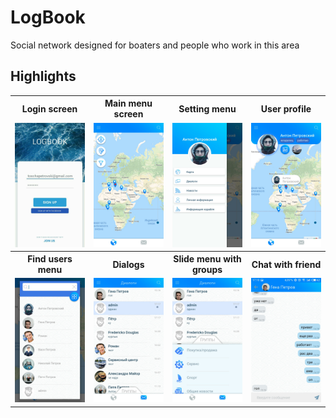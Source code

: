 # LogBook
Social network designed for boaters and people who work in this area

## Highlights

<table>
	<tr>
		<th width="25%">
			Login screen<br>
		</th>
		<th width="25%">
			Main menu screen<br>
		</th>
    <th width="25%">
			Setting menu<br>
		</th>
		<th width="25%">
			User profile<br>
		</th>
	</tr>
	<tr><!-- Prevent zebra stripes --></tr>
	<tr>
		<td>
			<img src="img/login.jpg"/>
		</td>
		<td>
			<img src="img/map.jpg"/>
		</td>
    <td>
			<img src="img/menu.jpg"/>
		</td>
    <td>
			<img src="img/profile.jpg"/>
		</td>
	</tr>
  <tr><!-- Prevent zebra stripes --></tr>
  <tr>
		<th width="25%">
			Find users menu<br>
		</th>
		<th width="25%">
			Dialogs<br>
		</th>
    <th width="25%">
			Slide menu with groups<br>
		</th>
		<th width="25%">
			Chat with friend<br>
		</th>
	</tr>
	<tr><!-- Prevent zebra stripes --></tr>
	<tr>
		<td>
			<img src="img/find.jpg"/>
		</td>
		<td>
			<img src="img/dialogs.jpg"/>
		</td>
    <td>
			<img src="img/feeds.jpg"/>
		</td>
    <td>
			<img src="img/messages.jpg"/>
		</td>
	</tr>
</table>
